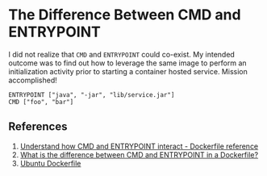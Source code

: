 # The Difference Between CMD and ENTRYPOINT

I did not realize that `CMD` and `ENTRYPOINT` could co-exist. My intended outcome was to find out how to leverage the same image to perform an initialization activity prior to starting a container hosted service. Mission accomplished!

```
ENTRYPOINT ["java", "-jar", "lib/service.jar"]
CMD ["foo", "bar"]
```

## References

1. [Understand how CMD and ENTRYPOINT interact - Dockerfile reference](https://docs.docker.com/engine/reference/builder/#understand-how-cmd-and-entrypoint-interact)
1. [What is the difference between CMD and ENTRYPOINT in a Dockerfile?](https://stackoverflow.com/a/21564990/6146580)
1. [Ubuntu Dockerfile](https://github.com/dockerfile/ubuntu/blob/master/Dockerfile)
